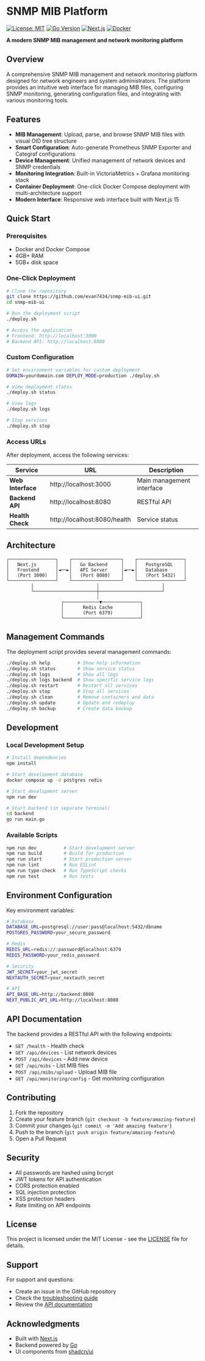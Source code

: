 # SNMP MIB Platform

[![License: MIT](https://img.shields.io/badge/License-MIT-yellow.svg)](https://opensource.org/licenses/MIT)
[![Go Version](https://img.shields.io/badge/Go-1.23+-blue.svg)](https://golang.org/)
[![Next.js](https://img.shields.io/badge/Next.js-15+-black.svg)](https://nextjs.org/)
[![Docker](https://img.shields.io/badge/Docker-Ready-blue.svg)](https://www.docker.com/)

**A modern SNMP MIB management and network monitoring platform**

## Overview

A comprehensive SNMP MIB management and network monitoring platform designed for network engineers and system administrators. The platform provides an intuitive web interface for managing MIB files, configuring SNMP monitoring, generating configuration files, and integrating with various monitoring tools.

## Features

- **MIB Management**: Upload, parse, and browse SNMP MIB files with visual OID tree structure
- **Smart Configuration**: Auto-generate Prometheus SNMP Exporter and Categraf configurations  
- **Device Management**: Unified management of network devices and SNMP credentials
- **Monitoring Integration**: Built-in VictoriaMetrics + Grafana monitoring stack
- **Container Deployment**: One-click Docker Compose deployment with multi-architecture support
- **Modern Interface**: Responsive web interface built with Next.js 15

## Quick Start

### Prerequisites
- Docker and Docker Compose
- 4GB+ RAM
- 5GB+ disk space

### One-Click Deployment

```bash
# Clone the repository
git clone https://github.com/evan7434/snmp-mib-ui.git
cd snmp-mib-ui

# Run the deployment script
./deploy.sh

# Access the application
# Frontend: http://localhost:3000
# Backend API: http://localhost:8080
```

### Custom Configuration

```bash
# Set environment variables for custom deployment
DOMAIN=yourdomain.com DEPLOY_MODE=production ./deploy.sh

# View deployment status
./deploy.sh status

# View logs
./deploy.sh logs

# Stop services
./deploy.sh stop
```

### Access URLs

After deployment, access the following services:

| Service | URL | Description |
|---------|-----|-------------|
| **Web Interface** | http://localhost:3000 | Main management interface |
| **Backend API** | http://localhost:8080 | RESTful API |
| **Health Check** | http://localhost:8080/health | Service status |

## Architecture

```
┌─────────────────┐    ┌──────────────────┐    ┌─────────────────┐
│   Next.js       │    │   Go Backend     │    │   PostgreSQL    │
│   Frontend      │◄──►│   API Server     │◄──►│   Database      │
│   (Port 3000)   │    │   (Port 8080)    │    │   (Port 5432)   │
└─────────────────┘    └──────────────────┘    └─────────────────┘
         │                       │                       │
         └───────────────────────┼───────────────────────┘
                                 │
                    ┌─────────────▼──────────────┐
                    │       Redis Cache          │
                    │       (Port 6379)          │
                    └────────────────────────────┘
```

## Management Commands

The deployment script provides several management commands:

```bash
./deploy.sh help          # Show help information
./deploy.sh status        # Show service status  
./deploy.sh logs          # Show all logs
./deploy.sh logs backend  # Show specific service logs
./deploy.sh restart       # Restart all services
./deploy.sh stop          # Stop all services
./deploy.sh clean         # Remove containers and data
./deploy.sh update        # Update and redeploy
./deploy.sh backup        # Create data backup
```

## Development

### Local Development Setup

```bash
# Install dependencies
npm install

# Start development database
docker compose up -d postgres redis

# Start development server
npm run dev

# Start backend (in separate terminal)
cd backend
go run main.go
```

### Available Scripts

```bash
npm run dev          # Start development server
npm run build        # Build for production
npm run start        # Start production server
npm run lint         # Run ESLint
npm run type-check   # Run TypeScript checks
npm run test         # Run tests
```

## Environment Configuration

Key environment variables:

```bash
# Database
DATABASE_URL=postgresql://user:pass@localhost:5432/dbname
POSTGRES_PASSWORD=your_secure_password

# Redis  
REDIS_URL=redis://:password@localhost:6379
REDIS_PASSWORD=your_redis_password

# Security
JWT_SECRET=your_jwt_secret
NEXTAUTH_SECRET=your_nextauth_secret

# API
API_BASE_URL=http://backend:8080
NEXT_PUBLIC_API_URL=http://localhost:8080
```

## API Documentation

The backend provides a RESTful API with the following endpoints:

- `GET /health` - Health check
- `GET /api/devices` - List network devices
- `POST /api/devices` - Add new device
- `GET /api/mibs` - List MIB files
- `POST /api/mibs/upload` - Upload MIB file
- `GET /api/monitoring/config` - Get monitoring configuration

## Contributing

1. Fork the repository
2. Create your feature branch (`git checkout -b feature/amazing-feature`)
3. Commit your changes (`git commit -m 'Add amazing feature'`)
4. Push to the branch (`git push origin feature/amazing-feature`)
5. Open a Pull Request

## Security

- All passwords are hashed using bcrypt
- JWT tokens for API authentication
- CORS protection enabled
- SQL injection protection
- XSS protection headers
- Rate limiting on API endpoints

## License

This project is licensed under the MIT License - see the [LICENSE](LICENSE) file for details.

## Support

For support and questions:

- Create an issue in the GitHub repository
- Check the [troubleshooting guide](docs/troubleshooting.md)
- Review the [API documentation](docs/API.md)

## Acknowledgments

- Built with [Next.js](https://nextjs.org/)
- Backend powered by [Go](https://golang.org/)
- UI components from [shadcn/ui](https://ui.shadcn.com/)